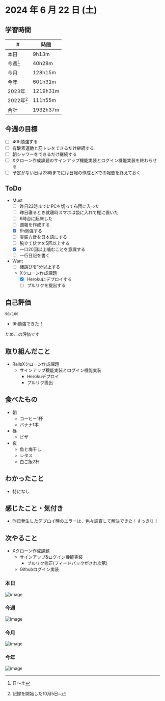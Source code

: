 # 2024 年 6 月 22 日 (土)

## 学習時間
| #          | 時間     |
| ---------- | -------- |
| 本日       | 9h13m    |
| 今週[^1]   | 40h28m   |
| 今月       | 128h15m  |
| 今年       | 601h31m  |
| 2023年     | 1219h31m |
| 2022年[^2] | 111h55m  |
| 合計       | 1932h37m |

## 今週の目標
- [ ] 40h勉強する
- [ ] 有酸素運動と筋トレをできるだけ継続する
- [ ] 朝シャワーをできるだけ継続する
- [ ] Xクローン作成課題のサインアップ機能実装とログイン機能実装を終わらせる
- [ ] 予定がない日は23時までには日報の作成とXでの報告を終えておく

## ToDo
- Must
  - [ ] 昨日23時までにPCを切って布団に入った
  - [ ] 昨日寝るとき就寝時スマホは袋に入れて棚に置いた
  - [ ] 6時台に起床した
  - [ ] 週報を作成する
  - [x] 9h勉強する
  - [ ] 実装方針を日本語にする
  - [ ] 腕立て伏せを5回以上する
  - [x] 一口20回以上噛むことを意識する
  - [ ] 一行日記を書く
- Want
  - [ ] 縄跳びを1分以上する
  - Xクローン作成課題
    - [x] Herokuにデプロイする
    - [ ] プルリクを提出する

## 自己評価
```
90/100
```
- 9h勉強できた！

ためこの評価です

## 取り組んだこと
- RailsXクローン作成課題
  - サインアップ機能実装とログイン機能実装  
    - Herokuデプロイ
    - プルリク提出
  
## 食べたもの
- 朝
  - コーヒー1杯
  - バナナ1本
- 昼
  - ピザ
- 夜
  - 魚と梅干し
  - レタス
  - 白ご飯2杯

## わかったこと
- 特になし

## 感じたこと・気付き
- 昨日発生したデプロイ時のエラーは、色々調査して解決できた！すっきり！

## 次やること
- Xクローン作成課題
  - サインアップ&ログイン機能実装
    - プルリク修正(フィードバックがされ次第)
  - Githubログイン実装

### 本日
![image](https://github.com/nil-ramuda/daily_report/assets/94735931/2d763841-f82e-4bb5-9e55-8ac27c7156bf)

### 今週
![image](https://github.com/nil-ramuda/daily_report/assets/94735931/a36636a9-799d-4ee9-a340-1ba17bd40ac0)

### 今月
![image](https://github.com/nil-ramuda/daily_report/assets/94735931/229bbfd6-b848-4ac1-be7a-5498a7f1d1e7)

### 今年
![image](https://github.com/nil-ramuda/daily_report/assets/94735931/ec5d7844-c1da-4bf3-bc6e-0d60e4444744)


[^1]: 日〜土
[^2]: 記録を開始した10月5日~
